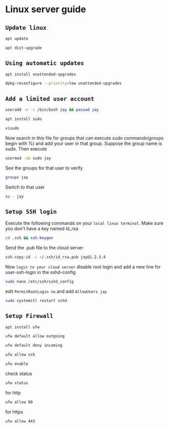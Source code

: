 # Linux server guide
## `Update linux`
```bash
apt update
```
```bash
apt dist-upgrade
```
## `Using automatic updates`
```bash
apt install unattended-upgrades
```
```bash
dpkg-reconfigure --priority=low unattended-upgrades
```
## `Add a limited user account`
```bash
useradd -m -s /bin/bash jay && passwd jay
```
```bash
apt install sudo
```
```bash
visudo
```
Now search in this file for groups that can execute sudo commands(groups begin with %) and add your user in that group.
Suppose the group name is sudo. Then execute
```bash
usermod -aG sudo jay
```
See the groups for that user to verify
```bash
groups jay
```
Switch to that user
```bash
su - jay
```
## `Setup SSH login`
Execute the following commands on your `local linux terminal`. Make sure you don't have a key named id_rsa
```bash
cd .ssh && ssh-keygen
```
Send the .pub file to the cloud server
```bash
ssh-copy-id -i ~/.ssh/id_rsa.pub jay@1.2.3.4
```
Now `login to your cloud server` disable root login and add a new line for user-ssh-login in the sshd-config
```bash
sudo nano /etc/ssh/sshd_config
```
edit `PermitRootLogin no` and add `AllowUsers jay`
```bash
sudo systemctl restart sshd
```
## `Setup Firewall`
```bash
apt install ufw
```
```bash
ufw default allow outgoing
```
```bash
ufw default deny incoming
```
```bash
ufw allow ssh
```
```bash
ufw enable
```
check status
```bash
ufw status
```
for http 
```bash
ufw allow 80
```
for https 
```bash
ufw allow 443
```













